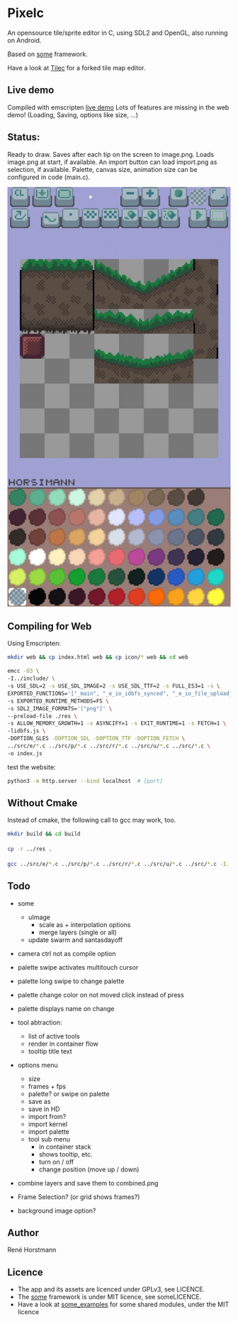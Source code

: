# Pixelc
An opensource tile/sprite editor in C, using SDL2 and OpenGL, also running on Android.

Based on [some](https://github.com/renehorstmann/some) framework.

Have a look at [Tilec](https://github.com/renehorstmann/Tilec) for a forked tile map editor.

## Live demo
Compiled with emscripten [live demo](https://renehorstmann.github.io/pixelc)
Lots of features are missing in the web demo! (Loading, Saving, options like size, ...)

## Status:
Ready to draw.
Saves after each tip on the screen to image.png.
Loads image.png at start, if available.
An import button can load import.png as selection, if available.
Palette, canvas size, animation size can be configured in code (main.c).

![example_image](example.jpg)

## Compiling for Web

Using Emscripten:

```sh
mkdir web && cp index.html web && cp icon/* web && cd web
```

```sh
emcc -O3 \
-I../include/ \
-s USE_SDL=2 -s USE_SDL_IMAGE=2 -s USE_SDL_TTF=2 -s FULL_ES3=1 -s \
EXPORTED_FUNCTIONS='["_main", "_e_io_idbfs_synced", "_e_io_file_upload_done"]' \
-s EXPORTED_RUNTIME_METHODS=FS \
-s SDL2_IMAGE_FORMATS='["png"]' \
--preload-file ./res \
-s ALLOW_MEMORY_GROWTH=1 -s ASYNCIFY=1 -s EXIT_RUNTIME=1 -s FETCH=1 \
-lidbfs.js \
-DOPTION_GLES -DOPTION_SDL -DOPTION_TTF -DOPTION_FETCH \
../src/e/*.c ../src/p/*.c ../src/r/*.c ../src/u/*.c ../src/*.c \
-o index.js
```

test the website:
```sh
python3 -m http.server --bind localhost  # [port]
```


## Without Cmake

Instead of cmake, the following call to gcc may work, too.

```sh
mkdir build && cd build

cp -r ../res .

gcc ../src/e/*.c ../src/p/*.c ../src/r/*.c ../src/u/*.c ../src/*.c -I../include/ $(sdl2-config --cflags --libs) -lSDL2_image -lglew32 -lopengl32 -lglu32 -DOPTION_GLEW -DOPTION_SDL -o pixelc
```

## Todo
- some
  - uImage
    - scale as + interpolation options
    - merge layers (single or all)
  - update swarm and santasdayoff
- camera ctrl not as compile option
- palette swipe activates multitouch cursor
- palette long swipe to change palette
- palette change color on not moved click instead of press
- palette displays name on change
- tool abtraction:
  - list of active tools
  - render in container flow
  - tooltip title text
- options menu
  - size
  - frames + fps
  - palette? or swipe on palette
  - save as
  - save in HD
  - import from?
  - import kernel
  - import palette
  - tool sub menu
    - in container stack
    - shows tooltip, etc.
    - turn on / off
    - change position (move up / down)

- combine layers and save them to combined.png
- Frame Selection? (or grid shows frames?)
- background image option?


## Author
René Horstmann

## Licence
- The app and its assets are licenced under GPLv3, see LICENCE.
- The [some](https://github.com/renehorstmann/some) framework is under MIT licence, see someLICENCE.
- Have a look at [some_examples](https://github.com/renehorstmann/some_examples) for some shared modules, under the MIT licence

